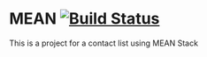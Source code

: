 # MEAN [![Build Status](https://travis-ci.org/alopes2/MEAN.svg?branch=master)](https://travis-ci.org/alopes2/MEAN)
This is a project for a contact list using MEAN Stack
